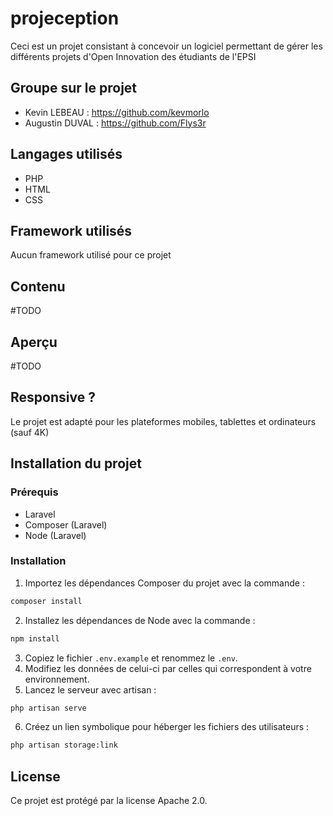 # projeception

Ceci est un projet consistant à concevoir un logiciel permettant de gérer les différents projets d'Open Innovation des étudiants de l'EPSI

## Groupe sur le projet

- Kevin LEBEAU : <https://github.com/kevmorlo>
- Augustin DUVAL : <https://github.com/Flys3r>

## Langages utilisés

- PHP
- HTML
- CSS

## Framework utilisés

Aucun framework utilisé pour ce projet

## Contenu

#TODO

## Aperçu

#TODO

## Responsive ?

Le projet est adapté pour les plateformes mobiles, tablettes et ordinateurs (sauf 4K)

## Installation du projet

### Prérequis

- Laravel
- Composer (Laravel)
- Node (Laravel)

### Installation

1. Importez les dépendances Composer du projet avec la commande : 
```bash
composer install
```
2. Installez les dépendances de Node avec la commande : 
```bash
npm install
```
3. Copiez le fichier ```.env.example``` et renommez le ```.env```.
4. Modifiez les données de celui-ci par celles qui correspondent à votre environnement.
5. Lancez le serveur avec artisan : 
```bash
php artisan serve
```
6. Créez un lien symbolique pour héberger les fichiers des utilisateurs : 
```bash
php artisan storage:link
```

## License

Ce projet est protégé par la license Apache 2.0.
